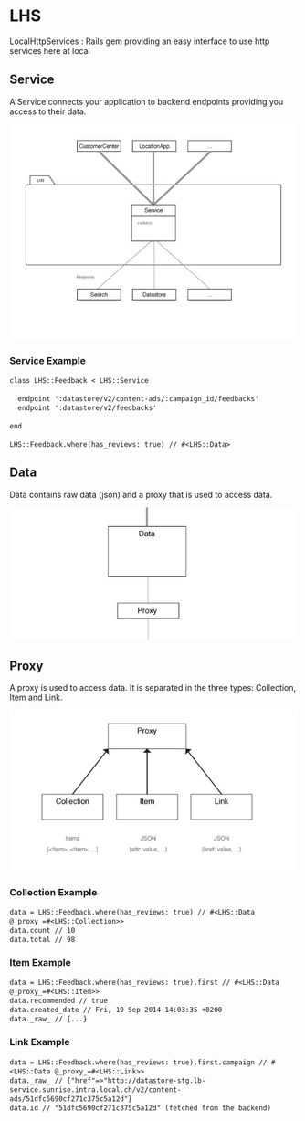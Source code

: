 LHS
===

LocalHttpServices : Rails gem providing an easy interface to use http services here at local

## Service
A Service connects your application to backend endpoints providing you access to their data.

![Service](docs/service.jpg)
### Service Example
```
class LHS::Feedback < LHS::Service

  endpoint ':datastore/v2/content-ads/:campaign_id/feedbacks'
  endpoint ':datastore/v2/feedbacks'

end

LHS::Feedback.where(has_reviews: true) // #<LHS::Data>
```

## Data
Data contains raw data (json) and a proxy that is used to access data.

![Data](docs/data.jpg)

## Proxy
A proxy is used to access data. It is separated in the three types: Collection, Item and Link.

![Data](docs/proxy.jpg)
### Collection Example
```
data = LHS::Feedback.where(has_reviews: true) // #<LHS::Data @_proxy_=#<LHS::Collection>>
data.count // 10
data.total // 98
```

### Item Example
```
data = LHS::Feedback.where(has_reviews: true).first // #<LHS::Data @_proxy_=#<LHS::Item>>
data.recommended // true
data.created_date // Fri, 19 Sep 2014 14:03:35 +0200
data._raw_ // {...}
```

### Link Example
```
data = LHS::Feedback.where(has_reviews: true).first.campaign // #<LHS::Data @_proxy_=#<LHS::Link>>
data._raw_ // {"href"=>"http://datastore-stg.lb-service.sunrise.intra.local.ch/v2/content-ads/51dfc5690cf271c375c5a12d"}
data.id // "51dfc5690cf271c375c5a12d" (fetched from the backend)
```

